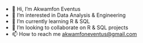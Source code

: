 - 👋 Hi, I’m Akwamfon Eventus
- 👀 I’m interested in Data Analysis & Engineering
- 🌱 I’m currently learning R & SQL
- 💞️ I’m looking to collaborate on R & SQL projects 
- 📫 How to reach me akwamfoneventus@gmail.com

<!---
akwaire/akwaire is a ✨ special ✨ repository because its `README.md` (this file) appears on your GitHub profile.
You can click the Preview link to take a look at your changes.
--->
